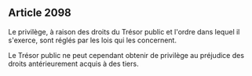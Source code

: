 Article 2098
----
Le privilège, à raison des droits du Trésor public et l'ordre dans lequel il
s'exerce, sont réglés par les lois qui les concernent.

Le Trésor public ne peut cependant obtenir de privilège au préjudice des droits
antérieurement acquis à des tiers.
